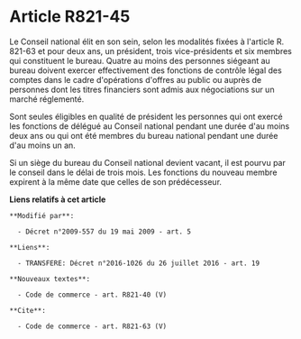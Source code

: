 # Article R821-45

Le Conseil national élit en son sein, selon les modalités fixées à l'article R. 821-63 et pour deux ans, un président, trois
vice-présidents et six membres qui constituent le bureau. Quatre au moins des personnes siégeant au bureau doivent exercer
effectivement des fonctions de contrôle légal des comptes dans le cadre d'opérations d'offres au public ou auprès de
personnes dont les titres financiers sont admis aux négociations sur un marché réglementé.

Sont seules éligibles en qualité de président les personnes qui ont exercé les fonctions de délégué au Conseil national
pendant une durée d'au moins deux ans ou qui ont été membres du bureau national pendant une durée d'au moins un an.

Si un siège du bureau du Conseil national devient vacant, il est pourvu par le conseil dans le délai de trois mois. Les
fonctions du nouveau membre expirent à la même date que celles de son prédécesseur.

**Liens relatifs à cet article**

	**Modifié par**:

	  - Décret n°2009-557 du 19 mai 2009 - art. 5

	**Liens**:

	  - TRANSFERE: Décret n°2016-1026 du 26 juillet 2016 - art. 19

	**Nouveaux textes**:

	  - Code de commerce - art. R821-40 (V)

	**Cite**:

	  - Code de commerce - art. R821-63 (V)
